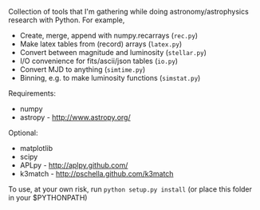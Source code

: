 Collection of tools that I'm gathering while doing astronomy/astrophysics
research with Python. For example,

 - Create, merge, append with numpy.recarrays (`rec.py`)
 - Make latex tables from (record) arrays (`latex.py`)
 - Convert between magnitude and luminosity (`stellar.py`)
 - I/O convenience for fits/ascii/json tables  (`io.py`)
 - Convert MJD to anything (`simtime.py`)
 - Binning, e.g. to make luminosity functions (`simstat.py`)


Requirements: 

 - numpy
 - astropy - http://www.astropy.org/

Optional:
 - matplotlib
 - scipy
 - APLpy  - http://aplpy.github.com/
 - k3match - http://pschella.github.com/k3match

To use, at your own risk, run `python setup.py install` (or place this folder in your $PYTHONPATH)
